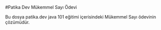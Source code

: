 #Patika Dev Mükemmel Sayı Ödevi

Bu dosya patika.dev java 101 eğitimi içerisindeki Mükemmel Sayı ödevinin çözümüdür.